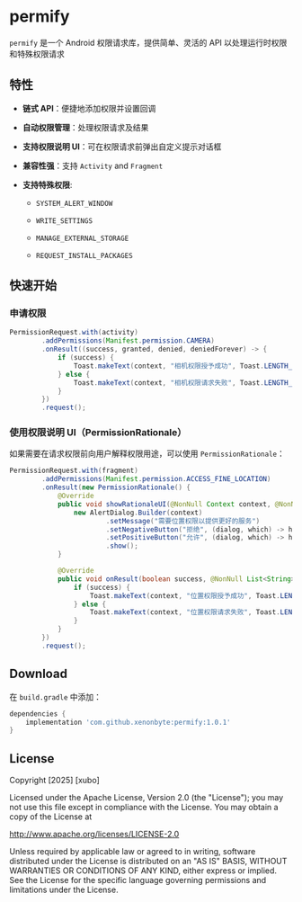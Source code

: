 # permify

`permify` 是一个 Android 权限请求库，提供简单、灵活的 API 以处理运行时权限和特殊权限请求

## 特性

- **链式 API**：便捷地添加权限并设置回调
- **自动权限管理**：处理权限请求及结果
- **支持权限说明 UI**：可在权限请求前弹出自定义提示对话框
- **兼容性强**：支持 `Activity` and `Fragment`
- **支持特殊权限**:  

  - `SYSTEM_ALERT_WINDOW`  

  - `WRITE_SETTINGS`  

  - `MANAGE_EXTERNAL_STORAGE`  

  - `REQUEST_INSTALL_PACKAGES`  

## 快速开始

### 申请权限

```java
PermissionRequest.with(activity)
        .addPermissions(Manifest.permission.CAMERA)
        .onResult((success, granted, denied, deniedForever) -> {
            if (success) {
                Toast.makeText(context, "相机权限授予成功", Toast.LENGTH_SHORT).show();
            } else {
                Toast.makeText(context, "相机权限请求失败", Toast.LENGTH_SHORT).show();
            }
        })
        .request();
```

### 使用权限说明 UI（PermissionRationale）

如果需要在请求权限前向用户解释权限用途，可以使用 `PermissionRationale`：

```java
PermissionRequest.with(fragment)
        .addPermissions(Manifest.permission.ACCESS_FINE_LOCATION)
        .onResult(new PermissionRationale() {
            @Override
            public void showRationaleUI(@NonNull Context context, @NonNull PermissionRationaleHandler handler) {
                new AlertDialog.Builder(context)
                        .setMessage("需要位置权限以提供更好的服务")
                        .setNegativeButton("拒绝", (dialog, which) -> handler.onDenied())
                        .setPositiveButton("允许", (dialog, which) -> handler.onAccepted())
                        .show();
            }

            @Override
            public void onResult(boolean success, @NonNull List<String> granted, @NonNull List<String> denied, @NonNull List<String> deniedForever) {
                if (success) {
                    Toast.makeText(context, "位置权限授予成功", Toast.LENGTH_SHORT).show();
                } else {
                    Toast.makeText(context, "位置权限请求失败", Toast.LENGTH_SHORT).show();
                }
            }
        })
        .request();
```

## Download

在 `build.gradle` 中添加：

```gradle
dependencies {
    implementation 'com.github.xenonbyte:permify:1.0.1'
}
```

## License

Copyright [2025] [xubo]

Licensed under the Apache License, Version 2.0 (the "License");
you may not use this file except in compliance with the License.
You may obtain a copy of the License at

http://www.apache.org/licenses/LICENSE-2.0

Unless required by applicable law or agreed to in writing, software
distributed under the License is distributed on an "AS IS" BASIS,
WITHOUT WARRANTIES OR CONDITIONS OF ANY KIND, either express or implied.
See the License for the specific language governing permissions and
limitations under the License.

